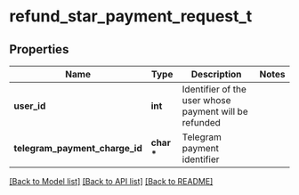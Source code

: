 # refund_star_payment_request_t

## Properties
Name | Type | Description | Notes
------------ | ------------- | ------------- | -------------
**user_id** | **int** | Identifier of the user whose payment will be refunded | 
**telegram_payment_charge_id** | **char \*** | Telegram payment identifier | 

[[Back to Model list]](../README.md#documentation-for-models) [[Back to API list]](../README.md#documentation-for-api-endpoints) [[Back to README]](../README.md)


